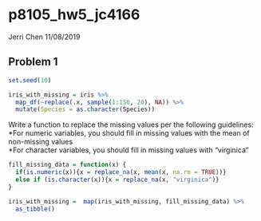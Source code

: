 p8105\_hw5\_jc4166
================
Jerri Chen
11/08/2019

## Problem 1

``` r
set.seed(10)

iris_with_missing = iris %>% 
  map_df(~replace(.x, sample(1:150, 20), NA)) %>%
  mutate(Species = as.character(Species))
```

Write a function to replace the missing values per the following
guidelines:  
*For numeric variables, you should fill in missing values with the mean
of non-missing values  
*For character variables, you should fill in missing values with
“virginica”

``` r
fill_missing_data = function(x) {
  if(is.numeric(x)){x = replace_na(x, mean(x, na.rm = TRUE))} 
  else if (is.character(x)){x = replace_na(x, "virginica")}
}

iris_with_missing =  map(iris_with_missing, fill_missing_data) %>% 
  as_tibble()
```
